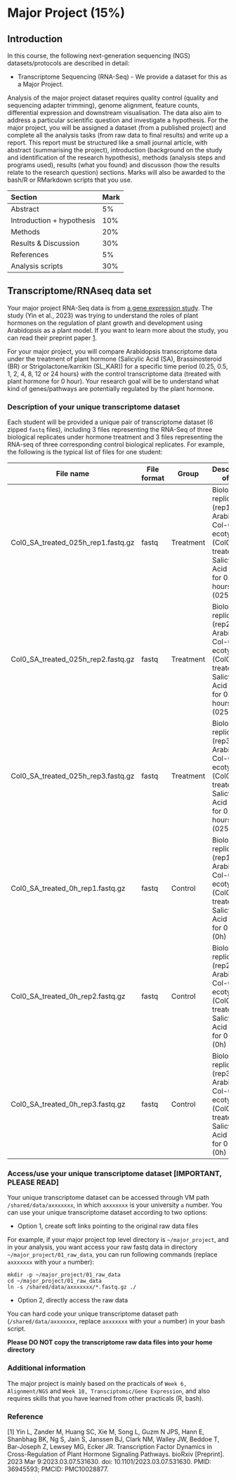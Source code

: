 # Major Project (15%)

## Introduction

In this course, the following next-generation sequencing (NGS) datasets/protocols are described in detail:

- Transcriptome Sequencing (RNA-Seq) - We provide a dataset for this as a Major Project. 

Analysis of the major project dataset requires quality control (quality and sequencing adapter trimming), genome alignment, feature counts, differential expression and downstream visualisation. The data also aim to address a particular scientific question and investigate a hypothesis. For the major project, you will be assigned a dataset (from a published project) and complete all the analysis tasks (from raw data to final results) and write up a report. This report must be structured like a small journal article, with abstract (summarising the project), introduction (background on the study and identification of the research hypothesis), methods (analysis steps and programs used), results (what you found) and discusson (how the results relate to the research question) sections. Marks will also be awarded to the bash/R or RMarkdown scripts that you use.

|Section                    |Mark |
|:--------------------------|:----|
|Abstract                   |5%   |
|Introduction + hypothesis  |10%  |
|Methods                    |20%  |
|Results & Discussion       |30%  |
|References                 |5%   |
|Analysis scripts           |30%  |

## Transcriptome/RNAseq data set

Your major project RNA-Seq data is from [a gene expression study](https://www.ncbi.nlm.nih.gov/geo/query/acc.cgi?acc=GSE182617). The study (Yin et al., 2023) was trying to understand the roles of plant hormones on the regulation of plant growth and development using Arabidopsis as a plant model. If you want to learn more about the study, you can read their preprint paper [1](https://www.ncbi.nlm.nih.gov/pmc/articles/PMC10028877/).

For your major project, you will compare Arabidopsis transcriptome data under the treatment of plant hormone (Salicylic Acid (SA), Brassinosteroid (BR) or Strigolactone/karrikin (SL_KAR)) for a specific time period (0.25, 0.5, 1, 2, 4, 8, 12 or 24 hours) with the control transcriptome data (treated with plant hormone for 0 hour). Your research goal will be to understand what kind of genes/pathways are potentially regulated by the plant hormone. 

### Description of your unique transcriptome dataset

Each student will be provided a unique pair of transcriptome dataset (6 zipped `fastq` files), including 3 files representing the RNA-Seq of three biological replicates under hormone treatment and 3 files representing the RNA-seq of three corresponding control biological replicates. For example, the following is the typical list of files for one student:

| File name                          | File format | Group     | Description of file                                                                                                     |
|------------------------------------|-------------|-----------|-------------------------------------------------------------------------------------------------------------------------|
| Col0_SA_treated_025h_rep1.fastq.gz | fastq       | Treatment | Biological replicate 1 (rep1) of Arabidopsis Col-0 ecotype (Col0) treated with Salicylic Acid (SA) for 0.25 hours (025h) |
| Col0_SA_treated_025h_rep2.fastq.gz | fastq       | Treatment | Biological replicate 2 (rep2) of Arabidopsis Col-0 ecotype (Col0) treated with Salicylic Acid (SA) for 0.25 hours (025h) |
| Col0_SA_treated_025h_rep3.fastq.gz | fastq       | Treatment | Biological replicate 3 (rep3) of Arabidopsis Col-0 ecotype (Col0) treated with Salicylic Acid (SA) for 0.25 hours (025h) |
| Col0_SA_treated_0h_rep1.fastq.gz   | fastq       | Control   | Biological replicate 1 (rep1) of Arabidopsis Col-0 ecotype (Col0) treated with Salicylic Acid (SA) for 0 hours (0h)    |
| Col0_SA_treated_0h_rep2.fastq.gz   | fastq       | Control   | Biological replicate 2 (rep2) of Arabidopsis Col-0 ecotype (Col0) treated with Salicylic Acid (SA) for 0 hours (0h)    |
| Col0_SA_treated_0h_rep3.fastq.gz   | fastq       | Control   | Biological replicate 3 (rep3) of Arabidopsis Col-0 ecotype (Col0) treated with Salicylic Acid (SA) for 0 hours (0h)    |

### Access/use your unique transcriptome dataset [**IMPORTANT, PLEASE READ**]

Your unique transcriptome dataset can be accessed through VM path `/shared/data/axxxxxxx`, in which `axxxxxxx` is your university `a` number. You can use your unique transcriptome dataset according to two options:

- Option 1, create soft links pointing to the original raw data files

For example, if your major project top level directory is `~/major_project`, and in your analysis, you want access your raw fastq data in directory `~/major_project/01_raw_data`, you can run following commands (replace `axxxxxxx` with your `a` number):

```
mkdir -p ~/major_project/01_raw_data
cd ~/major_project/01_raw_data
ln -s /shared/data/axxxxxxx/*.fastq.gz ./
```

- Option 2, directly access the raw data

You can hard code your unique transcriptome dataset path (`/shared/data/axxxxxxx`, replace `axxxxxxx` with your `a` number) in your bash script.

**Please DO NOT copy the transcriptome raw data files into your home directory**

### Additional information
The major project is mainly based on the practicals of `Week 6, Alignment/NGS` and `Week 10, Transciptomic/Gene Expression`, and also requires skills that you have learned from other practicals (R, bash).

### Reference
[1] Yin L, Zander M, Huang SC, Xie M, Song L, Guzm N JPS, Hann E, Shanbhag BK, Ng S, Jain S, Janssen BJ, Clark NM, Walley JW, Beddoe T, Bar-Joseph Z, Lewsey MG, Ecker JR. Transcription Factor Dynamics in Cross-Regulation of Plant Hormone Signaling Pathways. bioRxiv [Preprint]. 2023 Mar 9:2023.03.07.531630. doi: 10.1101/2023.03.07.531630. PMID: 36945593; PMCID: PMC10028877.
